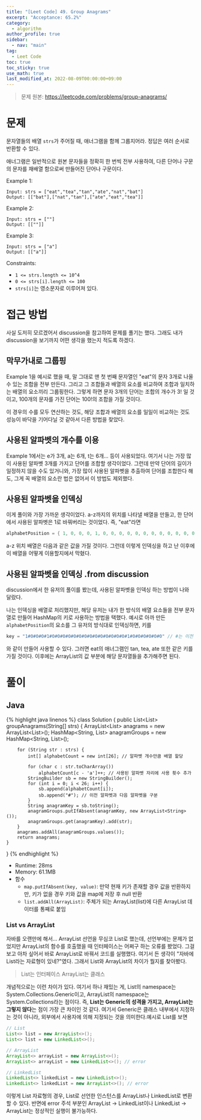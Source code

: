 ```yaml
---
title: "[Leet Code] 49. Group Anagrams"
excerpt: "Acceptance: 65.2%"
category:
  - algorithm
author_profile: true
sidebar:
  - nav: "main"
tag:
  - Leet Code
toc: true
toc_sticky: true
use_math: true
last_modified_at: 2022-08-09T00:00:00+09:00
---
```


> 문제 원본: <https://leetcode.com/problems/group-anagrams/>

# 문제
문자열들의 배열 `strs`가 주어질 때, 애너그램을 함께 그룹지어라. 정답은 여러 순서로 반환할 수 있다.

애너그램은 일반적으로 원본 문자들을 정확히 한 번씩 전부 사용하여, 다른 단어나 구문의 문자를 재배열 함으로써 만들어진 단어나 구문이다.

Example 1:
```
Input: strs = ["eat","tea","tan","ate","nat","bat"]
Output: [["bat"],["nat","tan"],["ate","eat","tea"]]
```

Example 2:
```
Input: strs = [""]
Output: [[""]]
```

Example 3:
```
Input: strs = ["a"]
Output: [["a"]]
```

Constraints:
- `1 <= strs.length <= 10^4`
- `0 <= strs[i].length <= 100`
- `strs[i]`는 영소문자로 이루어져 있다.

# 접근 방법
사실 도저히 모르겠어서 discussion을 참고하여 문제를 풀기는 했다. 그래도 내가 discussion을 보기까지 어떤 생각을 했는지 적도록 하겠다.

## 막무가내로 그룹핑
Example 1을 예시로 했을 때, 말 그대로 맨 첫 번째 문자열인 "eat"의 문자 3개로 나올 수 있는 조합을 전부 만든다.
그리고 그 조합들과 배열의 요소를 비교하여 조합과 일치하는 배열의 요소끼리 그룹핑한다.
그렇게 하면 문자 3개의 단어는 조합의 개수가 $3!$ 일 것이고, 100개의 문자를 가진 단어는 $100!$의 조합을 가질 것이다.

이 경우의 수를 모두 연산하는 것도, 해당 조합과 배열의 요소를 일일이 비교하는 것도 성능이 바닥을 기어다닐 것 같아서 다른 방법을 찾았다.

## 사용된 알파벳의 개수를 이용
Example 1에서는 e가 3개, a는 6개, t는 6개... 등이 사용되었다. 여기서 나는 가장 많이 사용된 알파벳 3개를 가지고 단어를 조합할 생각이었다. 그런데 만약 단어의 길이가 일정하지 않을 수도 있거니와, 가장 많이 사용된 알파벳을 추출하여 단어를 조합한다 해도, 그게 꼭 배열의 요소란 법은 없어서 이 방법도 제외했다.

## 사용된 알파벳을 인덱싱
이게 풀이와 가장 가까운 생각이었다. a-z까지의 위치를 나타낼 배열을 만들고, 한 단어에서 사용된 알파벳은 1로 바꿔버리는 것이었다. 즉, "eat"라면
```java
alphabetPosition = { 1, 0, 0, 0, 1, 0, 0, 0, 0, 0, 0, 0, 0, 0, 0, 0, 0, 0, 0, 1, 0, 0, 0, 0, 0, 0 }; // a, e, t
```
a-z 위치 배열은 다음과 같은 값을 가질 것이다. 그런데 이렇게 인덱싱을 하고 난 이후에 이 배열을 어떻게 이용할지에서 막혔다.

## 사용된 알파벳을 인덱싱 .from discussion
discussion에서 한 유저의 풀이를 봤는데, 사용된 알파벳을 인덱싱 하는 방법이 나와 달랐다.

나는 인덱싱을 배열로 처리했지만, 해당 유저는 내가 한 방식의 배열 요소들을 전부 문자열로 만들어 HashMap의 키로 사용하는 방법을 택했다. 예시로 아까 만든 `alphabetPosition`의 요소를 그 유저의 방식대로 인덱싱하면, 키를
```java
key = "1#0#0#0#1#0#0#0#0#0#0#0#0#0#0#0#0#0#0#1#0#0#0#0#0#0" // #는 이전 알파벳과 다음 알파벳을 구분하는 역할
```
와 같이 만들어 사용할 수 있다. 그러면 eat의 애너그램인 tan, tea, ate 또한 같은 키를 가질 것이다.
이후에는 ArrayList의 값 부분에 해당 문자열들을 추가해주면 된다.

# 풀이
## Java
{% highlight java linenos %}
class Solution {
    public List<List<String>> groupAnagrams(String[] strs) {
        ArrayList<List<String>> anagrams = new ArrayList<List<String>>();
        HashMap<String, List<String>> anagramGroups = new HashMap<String, List<String>>();

        for (String str : strs) {
            int[] alphabetCount = new int[26]; // 알파벳 개수만큼 배열 할당

            for (char c : str.toCharArray())
                alphabetCount[c - 'a']++; // 사용된 알파벳 자리에 사용 횟수 추가
            StringBuilder sb = new StringBuilder();
            for (int i = 0; i < 26; i++) {
                sb.append(alphabetCount[i]);
                sb.append("#"); // 이전 알파벳과 다음 알파벳을 구분
            }
            String anagramKey = sb.toString();
            anagramGroups.putIfAbsent(anagramKey, new ArrayList<String>());
            anagramGroups.get(anagramKey).add(str);
        }
        anagrams.addAll(anagramGroups.values());
        return anagrams;
    }
}
{% endhighlight %}
- Runtime: 28ms
- Memory: 61.1MB
- 함수
  - `map.putIfAbsent(key, value)`: 만약 현재 키가 존재할 경우 값을 반환하지만, 키가 없을 경우 키와 값을 map에 저장 후 null 반환
  - `list.addAll(ArrayList)`: 주체가 되는 ArrayList(list)에 다른 ArrayList 데이터를 통째로 붙임

### List vs ArrayList
자바를 오랜만에 해서... ArrayList 선언을 무심코 List로 했는데, 선언부에는 문제가 없었지만 ArrayList의 함수를 호출했을 때 인터페이스는 어쩌구 하는 오류를 봤었다. 그걸 보고 아차 싶어서 바로 ArrayList로 바꿔서 코드를 실행했다. 여기서 든 생각이 "자바에 List라는 자료형이 있네?"였다. 그래서 List와 ArrayList의 차이가 뭘지를 찾아봤다.

> List는 인터페이스
> ArrayList는 클래스

개념적으로는 이런 차이가 있다. 여기서 하나 재밌는 게, List의 namespace는 System.Collections.Generic이고, ArrayList의 namespace는 System.Collections라는 점이다. 즉, **List는 Generic의 성격을 가지고, ArrayList는 그렇지 않다**는 점이 가장 큰 차이인 것 같다.
여기서 Generic은 클래스 내부에서 지정하는 것이 아니라, 외부에서 사용자에 의해 지정되는 것을 의미한다.예시로 List를 보면
```java
// List
List<> list = new ArrayList<>();
List<> list = new LinkedList<>();

// ArrayList
ArrayList<> arrayList = new ArrayList<>();
ArrayList<> arrayList = new LinkedList<>(); // error

// LinkedList
LinkedList<> linkedList = new LinkedList<>();
LinkedList<> linkedList = new ArrayList<>(); // error
```
이렇게 List 자료형의 경우, List로 선언한 인스턴스를 ArrayList나 LinkedList로 변환할 수 있다. 반면에 error 주석 부분인 ArrayList -> LinkedList이나 LinkedList -> ArrayList는 정상적인 실행이 불가능하다.
